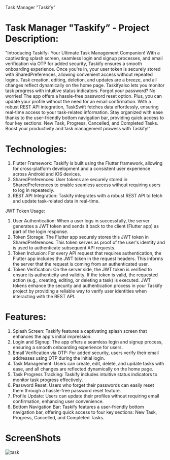 Task Manager "Taskify” 

# Task Manager "Taskify” - Project Description:
"Introducing Taskify- Your Ultimate Task Management Companion! With a captivating splash screen, seamless login and signup processes, and email verification via OTP for added security, Taskify ensures a smooth onboarding experience. Once you're in, your user token is securely stored with SharedPreferences, allowing convenient access without repeated logins.
Task creation, editing, deletion, and updates are a breeze, and all changes reflect dynamically on the home page. Taskifyalso lets you monitor task progress with intuitive status indicators. Forgot your password? No worries! The app offers a hassle-free password reset option. Plus, you can update your profile without the need for an email confirmation. With a robust REST API integration, TaskSwift fetches data effortlessly, ensuring real-time access to your task-related information.
Stay organized with ease thanks to the user-friendly bottom navigation bar, providing quick access to four key sections: New Task, Progress, Cancelled, and Completed Tasks. Boost your productivity and task management prowess with Taskify!"

# Technologies:
1.	Flutter Framework: Taskify is built using the Flutter framework, allowing for cross-platform development and a consistent user experience across Android and iOS devices.
2.	SharedPreferences: User tokens are securely stored in SharedPreferences to enable seamless access without requiring users to log in repeatedly.
3.	REST API Integration: Taskify integrates with a robust REST API to fetch and update task-related data in real-time.

JWT Token Usage:
1.	User Authentication: When a user logs in successfully, the server generates a JWT token and sends it back to the client (Flutter app) as part of the login response.
2.	Token Storage: The Flutter app securely stores this JWT token in SharedPreferences. This token serves as proof of the user's identity and is used to authenticate subsequent API requests.
3.	Token Inclusion: For every API request that requires authentication, the Flutter app includes the JWT token in the request headers. This informs the server that the request is coming from an authenticated user.
4.	Token Verification: On the server side, the JWT token is verified to ensure its authenticity and validity. If the token is valid, the requested action (e.g., creating, editing, or deleting a task) is executed.
JWT tokens enhance the security and authentication process in your Taskify project by providing a reliable way to verify user identities when interacting with the REST API.

# Features:

1.	Splash Screen: Taskify features a captivating splash screen that enhances the app's initial impression.
2.	Login and Signup: The app offers a seamless login and signup process, ensuring a smooth onboarding experience for users.
3.	Email Verification via OTP: For added security, users verify their email addresses using OTP during the initial login.
4.	Task Management: Users can create, edit, delete, and update tasks with ease, and all changes are reflected dynamically on the home page.
5.	Task Progress Tracking: Taskify includes intuitive status indicators to monitor task progress effectively.
6.	Password Reset: Users who forget their passwords can easily reset them through a hassle-free password reset feature.
7.	Profile Update: Users can update their profiles without requiring email confirmation, enhancing user convenience.
8.	Bottom Navigation Bar: Taskify features a user-friendly bottom navigation bar, offering quick access to four key sections: New Task, Progress, Cancelled, and Completed Tasks.

# ScreenShots
![task](https://github.com/sajibmalek/Task-Manager-/assets/44054338/70a0037d-9fca-4304-bd78-1b8c231d8ed9)





